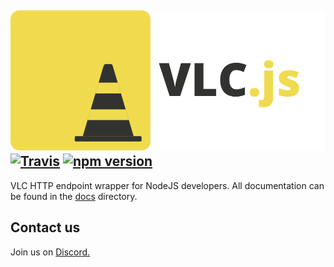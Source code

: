 ![Banner](./GitHub%20Banner2.png)
[![Travis](https://travis-ci.com/dylhack/vlc.js.svg?branch=master)](https://travis-ci.com/dylhack/vlc.js)
[![npm version](https://badge.fury.io/js/vlc.js.svg)](https://badge.fury.io/js/vlc.js)
---
VLC HTTP endpoint wrapper for NodeJS developers. All documentation can be found in the [docs](./docs/) directory.

## Contact us
Join us on [Discord.](https://discord.gg/XkqW2Fd)
